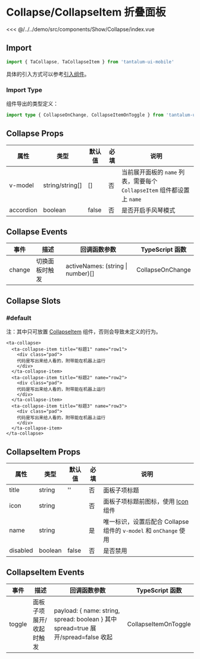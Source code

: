 # Collapse/CollapseItem 折叠面板

<CodeDemo name="Collapse">

<<< @/../../demo/src/components/Show/Collapse/index.vue

</CodeDemo>

## Import

```js
import { TaCollapse, TaCollapseItem } from 'tantalum-ui-mobile'
```

具体的引入方式可以参考[引入组件](../guide/import.md)。

### Import Type

组件导出的类型定义：

```ts
import type { CollapseOnChange, CollapseItemOnToggle } from 'tantalum-ui-mobile'
```

## Collapse Props

| 属性      | 类型            | 默认值 | 必填 | 说明                                                                    |
| --------- | --------------- | ------ | ---- | ----------------------------------------------------------------------- |
| v-model   | string/string[] | []     | 否   | 当前展开面板的 `name` 列表，需要每个 `CollapseItem` 组件都设置上 `name` |
| accordion | boolean         | false  | 否   | 是否开启手风琴模式                                                      |

## Collapse Events

| 事件   | 描述           | 回调函数参数                      | TypeScript 函数  |
| ------ | -------------- | --------------------------------- | ---------------- |
| change | 切换面板时触发 | activeNames: (string \| number)[] | CollapseOnChange |

## Collapse Slots

### #default

注：其中只可放置 [CollapseItem](./Collapse.md#collapseitem-折叠面板子项) 组件，否则会导致未定义的行为。

```vue
<ta-collapse>
  <ta-collapse-item title="标题1" name="row1">
    <div class="pad">
    代码是写出来给人看的，附带能在机器上运行
    </div>
  </ta-collapse-item>
  <ta-collapse-item title="标题2" name="row2">
    <div class="pad">
    代码是写出来给人看的，附带能在机器上运行
    </div>
  </ta-collapse-item>
  <ta-collapse-item title="标题3" name="row3">
    <div class="pad">
    代码是写出来给人看的，附带能在机器上运行
    </div>
  </ta-collapse-item>
</ta-collapse>
```

## CollapseItem Props

| 属性     | 类型    | 默认值 | 必填 | 说明                                                              |
| -------- | ------- | ------ | ---- | ----------------------------------------------------------------- |
| title    | string  | ''     | 否   | 面板子项标题                                                      |
| icon     | string  |        | 否   | 面板子项标题前图标，使用 [Icon](./Icon.md) 组件                   |
| name     | string  |        | 是   | 唯一标识，设置后配合 Collapse 组件的 `v-model` 和 `onChange` 使用 |
| disabled | boolean | false  | 否   | 是否禁用                                                          |

## CollapseItem Events

| 事件   | 描述                    | 回调函数参数                                                                       | TypeScript 函数      |
| ------ | ----------------------- | ---------------------------------------------------------------------------------- | -------------------- |
| toggle | 面板子项展开/收起时触发 | payload: { name: string, spread: boolean } 其中 spread=true 展开/spread=false 收起 | CollapseItemOnToggle |
